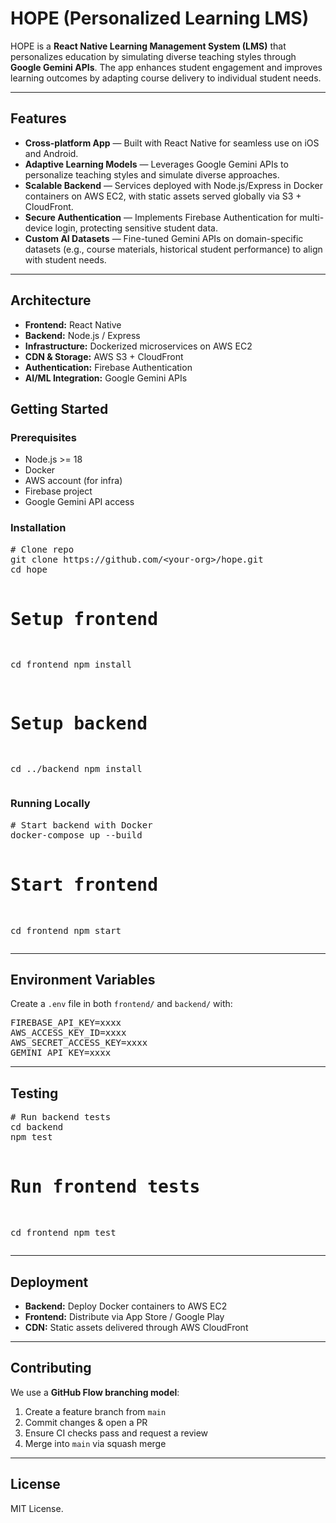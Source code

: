 <!DOCTYPE html>
<html lang="en">
<head>
  <meta charset="UTF-8">
</head>
<body>

<h1>HOPE (Personalized Learning LMS)</h1>

<p>
  HOPE is a <strong>React Native Learning Management System (LMS)</strong> that personalizes education by simulating diverse teaching styles through 
  <strong>Google Gemini APIs</strong>. The app enhances student engagement and improves learning outcomes by adapting course delivery to individual student needs.
</p>

<hr>

<h2>Features</h2>
<ul>
  <li><strong>Cross-platform App</strong> — Built with React Native for seamless use on iOS and Android.</li>
  <li><strong>Adaptive Learning Models</strong> — Leverages Google Gemini APIs to personalize teaching styles and simulate diverse approaches.</li>
  <li><strong>Scalable Backend</strong> — Services deployed with Node.js/Express in Docker containers on AWS EC2, with static assets served globally via S3 + CloudFront.</li>
  <li><strong>Secure Authentication</strong> — Implements Firebase Authentication for multi-device login, protecting sensitive student data.</li>
  <li><strong>Custom AI Datasets</strong> — Fine-tuned Gemini APIs on domain-specific datasets (e.g., course materials, historical student performance) to align with student needs.</li>
</ul>

<hr>

<h2>Architecture</h2>
<ul>
  <li><strong>Frontend:</strong> React Native</li>
  <li><strong>Backend:</strong> Node.js / Express</li>
  <li><strong>Infrastructure:</strong> Dockerized microservices on AWS EC2</li>
  <li><strong>CDN & Storage:</strong> AWS S3 + CloudFront</li>
  <li><strong>Authentication:</strong> Firebase Authentication</li>
  <li><strong>AI/ML Integration:</strong> Google Gemini APIs</li>
</ul>

<h2>Getting Started</h2>

<h3>Prerequisites</h3>
<ul>
  <li>Node.js &gt;= 18</li>
  <li>Docker</li>
  <li>AWS account (for infra)</li>
  <li>Firebase project</li>
  <li>Google Gemini API access</li>
</ul>

<h3>Installation</h3>
<pre>
# Clone repo
git clone https://github.com/&lt;your-org&gt;/hope.git
cd hope

# Setup frontend
cd frontend
npm install

# Setup backend
cd ../backend
npm install
</pre>

<h3>Running Locally</h3>
<pre>
# Start backend with Docker
docker-compose up --build

# Start frontend
cd frontend
npm start
</pre>

<hr>

<h2>Environment Variables</h2>
<p>Create a <code>.env</code> file in both <code>frontend/</code> and <code>backend/</code> with:</p>
<pre>
FIREBASE_API_KEY=xxxx
AWS_ACCESS_KEY_ID=xxxx
AWS_SECRET_ACCESS_KEY=xxxx
GEMINI_API_KEY=xxxx
</pre>

<hr>

<h2>Testing</h2>
<pre>
# Run backend tests
cd backend
npm test

# Run frontend tests
cd frontend
npm test
</pre>

<hr>

<h2>Deployment</h2>
<ul>
  <li><strong>Backend:</strong> Deploy Docker containers to AWS EC2</li>
  <li><strong>Frontend:</strong> Distribute via App Store / Google Play</li>
  <li><strong>CDN:</strong> Static assets delivered through AWS CloudFront</li>
</ul>

<hr>

<h2>Contributing</h2>
<p>We use a <strong>GitHub Flow branching model</strong>:</p>
<ol>
  <li>Create a feature branch from <code>main</code></li>
  <li>Commit changes &amp; open a PR</li>
  <li>Ensure CI checks pass and request a review</li>
  <li>Merge into <code>main</code> via squash merge</li>
</ol>

<hr>

<h2>License</h2>
<p>MIT License.</p>

</body>
</html>
